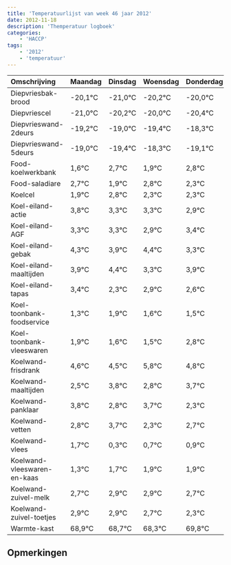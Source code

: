 ```yaml
---
title: 'Temperatuurlijst van week 46 jaar 2012'
date: 2012-11-18
description: 'Themperatuur logboek'
categories:
    - 'HACCP'
tags:
    - '2012'
    - 'temperatuur'
---
```

|Omschrijving|Maandag|Dinsdag|Woensdag|Donderdag|Vrijdag|Zaterdag|Zondag|
|:---|:---|:---|:---|:---|:---|:---|:---|
|Diepvriesbak-brood|-20,1°C|-21,0°C|-20,2°C|-20,0°C|-20,4°C|-19,3°C|-20,1°C|
|Diepvriescel|-21,0°C|-20,2°C|-20,0°C|-20,4°C|-19,3°C|-20,1°C|-19,2°C|
|Diepvrieswand-2deurs|-19,2°C|-19,0°C|-19,4°C|-18,3°C|-19,1°C|-18,2°C|-18,7°C|
|Diepvrieswand-5deurs|-19,0°C|-19,4°C|-18,3°C|-19,1°C|-18,2°C|-18,7°C|-18,7°C|
|Food-koelwerkbank|1,6°C|2,7°C|1,9°C|2,8°C|2,3°C|2,3°C|1,9°C|
|Food-saladiare|2,7°C|1,9°C|2,8°C|2,3°C|2,3°C|1,9°C|2,4°C|
|Koelcel|1,9°C|2,8°C|2,3°C|2,3°C|1,9°C|2,4°C|1,3°C|
|Koel-eiland-actie|3,8°C|3,3°C|3,3°C|2,9°C|3,4°C|2,3°C|2,9°C|
|Koel-eiland-AGF|3,3°C|3,3°C|2,9°C|3,4°C|2,3°C|2,9°C|2,6°C|
|Koel-eiland-gebak|4,3°C|3,9°C|4,4°C|3,3°C|3,9°C|3,6°C|3,5°C|
|Koel-eiland-maaltijden|3,9°C|4,4°C|3,3°C|3,9°C|3,6°C|3,5°C|4,8°C|
|Koel-eiland-tapas|3,4°C|2,3°C|2,9°C|2,6°C|2,5°C|3,8°C|2,8°C|
|Koel-toonbank-foodservice|1,3°C|1,9°C|1,6°C|1,5°C|2,8°C|1,8°C|2,7°C|
|Koel-toonbank-vleeswaren|1,9°C|1,6°C|1,5°C|2,8°C|1,8°C|2,7°C|1,3°C|
|Koelwand-frisdrank|4,6°C|4,5°C|5,8°C|4,8°C|5,7°C|4,3°C|4,7°C|
|Koelwand-maaltijden|2,5°C|3,8°C|2,8°C|3,7°C|2,3°C|2,7°C|2,9°C|
|Koelwand-panklaar|3,8°C|2,8°C|3,7°C|2,3°C|2,7°C|2,9°C|2,9°C|
|Koelwand-vetten|2,8°C|3,7°C|2,3°C|2,7°C|2,9°C|2,9°C|2,7°C|
|Koelwand-vlees|1,7°C|0,3°C|0,7°C|0,9°C|0,9°C|0,7°C|0,3°C|
|Koelwand-vleeswaren-en-kaas|1,3°C|1,7°C|1,9°C|1,9°C|1,7°C|1,3°C|2,8°C|
|Koelwand-zuivel-melk|2,7°C|2,9°C|2,9°C|2,7°C|2,3°C|3,8°C|3,7°C|
|Koelwand-zuivel-toetjes|2,9°C|2,9°C|2,7°C|2,3°C|3,8°C|3,7°C|2,8°C|
|Warmte-kast|68,9°C|68,7°C|68,3°C|69,8°C|69,7°C|68,8°C|69,8°C|

## Opmerkingen


